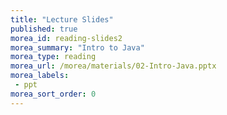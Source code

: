 ```yaml
---
title: "Lecture Slides"
published: true
morea_id: reading-slides2
morea_summary: "Intro to Java"
morea_type: reading
morea_url: /morea/materials/02-Intro-Java.pptx
morea_labels:
 - ppt
morea_sort_order: 0
---
```

